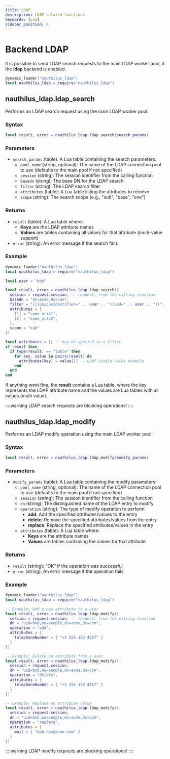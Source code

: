 ```yaml
---
title: LDAP
description: LDAP related functions
keywords: [Lua]
sidebar_position: 6
---
```

# Backend LDAP

It is possible to send LDAP search requests to the main LDAP worker pool, if the **ldap** backend is enabled.

```lua
dynamic_loader("nauthilus_ldap")
local nauthilus_ldap = require("nauthilus_ldap")
```

## nauthilus\_ldap.ldap\_search

Performs an LDAP search request using the main LDAP worker pool.

### Syntax

```lua
local result, error = nauthilus_ldap.ldap_search(search_params)
```

### Parameters

- `search_params` (table): A Lua table containing the search parameters:
  - `pool_name` (string, optional): The name of the LDAP connection pool to use (defaults to the main pool if not specified)
  - `session` (string): The session identifier from the calling function
  - `basedn` (string): The base DN for the LDAP search
  - `filter` (string): The LDAP search filter
  - `attributes` (table): A Lua table listing the attributes to retrieve
  - `scope` (string): The search scope (e.g., "sub", "base", "one")

### Returns

- `result` (table): A Lua table where:
  - **Keys** are the LDAP attribute names
  - **Values** are tables containing all values for that attribute (multi-value support)
- `error` (string): An error message if the search fails

### Example

```lua
dynamic_loader("nauthilus_ldap")
local nauthilus_ldap = require("nauthilus_ldap")

local user = "bob"

local result, error = nauthilus_ldap.ldap_search({
  session = request.session, -- request: from the calling function
  basedn = "dc=acme,dc=com",
  filter = "(|(uniqueIdentifier=" .. user .. ")(uid=" .. user .. "))",
  attributes = {
    [1] = "some_attr1",
    [2] = "some_attr2",
  },
  scope = "sub"
})

local attributes = {} -- may be applied in a filter
if result then
  if type(result) == "table" then
    for key, value in pairs(result) do
      attributes[key] = value[1] -- LDAP single value example
    end
  end
end 
```

If anything went fine, the **result** contains a Lua table, where the key represents the LDAP attribute name and the values
are Lua tables with all values (multi value).

::::warning
LDAP search requests are blocking operations!
::::

## nauthilus\_ldap.ldap\_modify

Performs an LDAP modify operation using the main LDAP worker pool.

### Syntax

```lua
local result, error = nauthilus_ldap.ldap_modify(modify_params)
```

### Parameters

- `modify_params` (table): A Lua table containing the modify parameters:
  - `pool_name` (string, optional): The name of the LDAP connection pool to use (defaults to the main pool if not specified)
  - `session` (string): The session identifier from the calling function
  - `dn` (string): The distinguished name of the LDAP entry to modify
  - `operation` (string): The type of modify operation to perform:
    - **add**: Add the specified attributes/values to the entry
    - **delete**: Remove the specified attributes/values from the entry
    - **replace**: Replace the specified attributes/values in the entry
  - `attributes` (table): A Lua table where:
    - **Keys** are the attribute names
    - **Values** are tables containing the values for that attribute

### Returns

- `result` (string): "OK" if the operation was successful
- `error` (string): An error message if the operation fails

### Example

```lua
dynamic_loader("nauthilus_ldap")
local nauthilus_ldap = require("nauthilus_ldap")

-- Example: Add a new attribute to a user
local result, error = nauthilus_ldap.ldap_modify({
  session = request.session, -- request: from the calling function
  dn = "uid=bob,ou=people,dc=acme,dc=com",
  operation = "add",
  attributes = {
    telephoneNumber = { "+1 555 123 4567" }
  }
})

-- Example: Delete an attribute from a user
local result, error = nauthilus_ldap.ldap_modify({
  session = request.session,
  dn = "uid=bob,ou=people,dc=acme,dc=com",
  operation = "delete",
  attributes = {
    telephoneNumber = { "+1 555 123 4567" }
  }
})

-- Example: Replace an attribute value
local result, error = nauthilus_ldap.ldap_modify({
  session = request.session,
  dn = "uid=bob,ou=people,dc=acme,dc=com",
  operation = "replace",
  attributes = {
    mail = { "bob.new@acme.com" }
  }
})
```

::::warning
LDAP modify requests are blocking operations!
::::